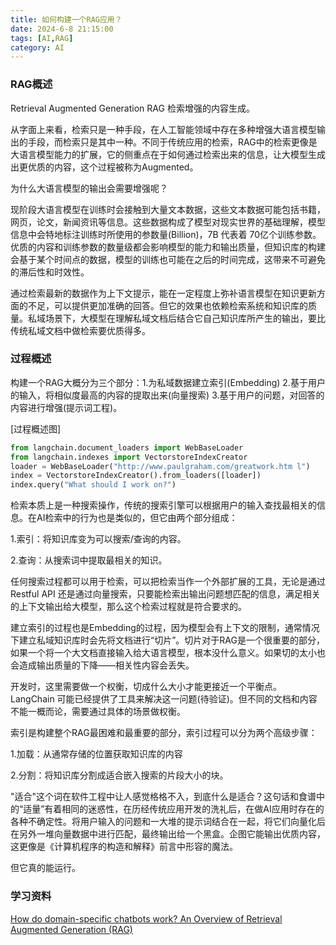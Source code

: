 ```yaml
---
title: 如何构建一个RAG应用？
date: 2024-6-8 21:15:00
tags: [AI,RAG]
category: AI
---
```


### RAG概述

Retrieval Augmented Generation RAG 检索增强的内容生成。

从字面上来看，检索只是一种手段，在人工智能领域中存在多种增强大语言模型输出的手段，而检索只是其中一种。不同于传统应用的检索，RAG中的检索更像是大语言模型能力的扩展，它的侧重点在于如何通过检索出来的信息，让大模型生成出更优质的内容，这个过程被称为Augmented。

为什么大语言模型的输出会需要增强呢？

现阶段大语言模型在训练时会接触到大量文本数据，这些文本数据可能包括书籍，网页，论文，新闻资讯等信息。这些数据构成了模型对现实世界的基础理解，模型信息中会特地标注训练时所使用的参数量(Billion)，7B 代表着 70亿个训练参数。优质的内容和训练参数的数量级都会影响模型的能力和输出质量，但知识库的构建会基于某个时间点的数据，模型的训练也可能在之后的时间完成，这带来不可避免的滞后性和时效性。

通过检索最新的数据作为上下文提示，能在一定程度上弥补语言模型在知识更新方面的不足，可以提供更加准确的回答。但它的效果也依赖检索系统和知识库的质量。私域场景下，大模型在理解私域文档后结合它自己知识库所产生的输出，要比传统私域文档中做检索要优质得多。



### 过程概述

构建一个RAG大概分为三个部分：1.为私域数据建立索引(Embedding) 2.基于用户的输入，将相似度最高的内容的提取出来(向量搜索) 3.基于用户的问题，对回答的内容进行增强(提示词工程)。

[过程概述图]

```python
from langchain.document_loaders import WebBaseLoader
from langchain.indexes import VectorstoreIndexCreator
loader = WebBaseLoader("http://www.paulgraham.com/greatwork.htm	l")
index = VectorstoreIndexCreator().from_loaders([loader])
index.query("What should I work on?")
```



检索本质上是一种搜索操作，传统的搜索引擎可以根据用户的输入查找最相关的信息。在AI检索中的行为也是类似的，但它由两个部分组成：

1.索引：将知识库变为可以搜索/查询的内容。

2.查询：从搜索词中提取最相关的知识。

任何搜索过程都可以用于检索，可以把检索当作一个外部扩展的工具，无论是通过Restful API 还是通过向量搜索，只要能检索出输出问题想匹配的信息，满足相关的上下文输出给大模型，那么这个检索过程就是符合要求的。

建立索引的过程也是Embedding的过程，因为模型会有上下文的限制，通常情况下建立私域知识库时会先将文档进行“切片”。切片对于RAG是一个很重要的部分，如果一个将一个大文档直接输入给大语言模型，根本没什么意义。如果切的太小也会造成输出质量的下降——相关性内容会丢失。

开发时，这里需要做一个权衡，切成什么大小才能更接近一个平衡点。LangChain 可能已经提供了工具来解决这一问题(待验证)。但不同的文档和内容不能一概而论，需要通过具体的场景做权衡。

索引是构建整个RAG最困难和最重要的部分，索引过程可以分为两个高级步骤：

1.加载：从通常存储的位置获取知识库的内容

2.分割：将知识库分割成适合嵌入搜索的片段大小的块。

"适合"这个词在软件工程中让人感觉格格不入，到底什么是适合？这句话和食谱中的“适量”有着相同的迷惑性，在历经传统应用开发的洗礼后，在做AI应用时存在的各种不确定性。将用户输入的问题和一大堆的提示词结合在一起，将它们向量化后在另外一堆向量数据中进行匹配，最终输出给一个黑盒。企图它能输出优质内容，这更像是《计算机程序的构造和解释》前言中形容的魔法。

但它真的能运行。















### 学习资料

[How do domain-specific chatbots work? An Overview of Retrieval Augmented Generation (RAG)](https://scriv.ai/guides/retrieval-augmented-generation-overview)
